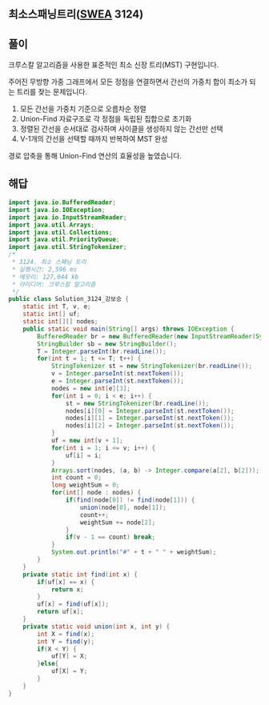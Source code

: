 ## 최소스패닝트리([SWEA](https://swexpertacademy.com/main/code/problem/problemDetail.do?contestProbId=AV_mSnmKUckDFAWb) 3124)

## 풀이

크루스칼 알고리즘을 사용한 표준적인 최소 신장 트리(MST) 구현입니다.

주어진 무방향 가중 그래프에서 모든 정점을 연결하면서 간선의 가중치 합이 최소가 되는 트리를 찾는 문제입니다.

1. 모든 간선을 가중치 기준으로 오름차순 정렬
2. Union-Find 자료구조로 각 정점을 독립된 집합으로 초기화
3. 정렬된 간선을 순서대로 검사하며 사이클을 생성하지 않는 간선만 선택
4. V-1개의 간선을 선택할 때까지 반복하여 MST 완성

경로 압축을 통해 Union-Find 연산의 효율성을 높였습니다.

## 해답

```java
import java.io.BufferedReader;
import java.io.IOException;
import java.io.InputStreamReader;
import java.util.Arrays;
import java.util.Collections;
import java.util.PriorityQueue;
import java.util.StringTokenizer;
/*
 * 3124. 최소 스패닝 트리
 * 실행시간: 2,596 ms
 * 메모리: 127,044 kb
 * 아이디어: 크루스칼 알고리즘 
 */
public class Solution_3124_강보승 {
	static int T, v, e;
	static int[] uf;
	static int[][] nodes;
	public static void main(String[] args) throws IOException {
        BufferedReader br = new BufferedReader(new InputStreamReader(System.in));
        StringBuilder sb = new StringBuilder();
        T = Integer.parseInt(br.readLine());
        for(int t = 1; t <= T; t++) {
            StringTokenizer st = new StringTokenizer(br.readLine());
        	v = Integer.parseInt(st.nextToken());
            e = Integer.parseInt(st.nextToken());
            nodes = new int[e][3];
            for(int i = 0; i < e; i++) {
            	st = new StringTokenizer(br.readLine());
            	nodes[i][0] = Integer.parseInt(st.nextToken());
            	nodes[i][1] = Integer.parseInt(st.nextToken());
            	nodes[i][2] = Integer.parseInt(st.nextToken());
            }
            uf = new int[v + 1];
            for(int i = 1; i <= v; i++) {
            	uf[i] = i;
            }
            Arrays.sort(nodes, (a, b) -> Integer.compare(a[2], b[2]));
            int count = 0;
            long weightSum = 0;
            for(int[] node : nodes) {
            	if(find(node[0]) != find(node[1])) {
            		union(node[0], node[1]);
            		count++;
            		weightSum += node[2];
            	}
            	if(v - 1 == count) break;
            }
            System.out.println("#" + t + " " + weightSum);
        }
    }
	private static int find(int x) {
		if(uf[x] == x) {
			return x;
		}
		uf[x] = find(uf[x]);
		return uf[x];
	}
	private static void union(int x, int y) {
		int X = find(x);
		int Y = find(y);
		if(X < Y) {
			uf[Y] = X;
		}else{
			uf[X] = Y;
		}
	}
}
```